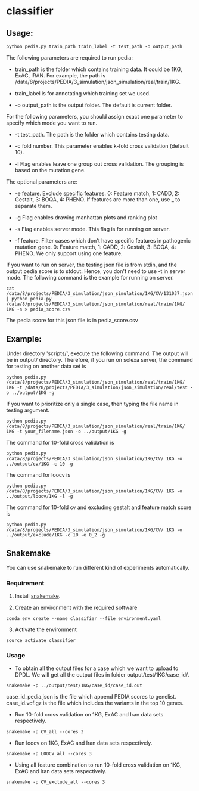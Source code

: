 # classifier
## Usage:
```
python pedia.py train_path train_label -t test_path -o output_path
```

The following parameters are required to run pedia:

* train_path is the folder which contains training data. It could be 1KG, ExAC, IRAN.
For example, the path is /data/8/projects/PEDIA/3_simulation/json_simulation/real/train/1KG.

* train_label is for annotating which training set we used.

* -o output_path is the output folder. The default is current folder.

For the following parameters, you should assign exact one parameter to specify which mode you want to run.

* -t test_path. The path is the folder which contains testing data.

* -c fold number. This parameter enables k-fold cross validation (default 10).

* -l Flag enables leave one group out cross validation. The grouping is based on the mutation gene.

The optional parameters are:

* -e feature. Exclude specific features. 0: Feature match, 1: CADD, 2: Gestalt, 3: BOQA, 4: PHENO. If features are more than one, use _ to separate them.

* -g Flag enables drawing manhattan plots and ranking plot

* -s Flag enables server mode. This flag is for running on server.

* -f feature. Filter cases which don't have specific features in pathogenic mutation gene. 0: Feature match, 1: CADD, 2: Gestalt, 3: BOQA, 4: PHENO. We only support using one feature.

If you want to run on server, the testing json file is from stdin, and the output pedia score is to stdout.
Hence, you don't need to use -t in server mode. The following command is the example for running on server.
```
cat /data/8/projects/PEDIA/3_simulation/json_simulation/1KG/CV/131037.json | python pedia.py /data/8/projects/PEDIA/3_simulation/json_simulation/real/train/1KG/ 1KG -s > pedia_score.csv
```
The pedia score for this json file is in pedia_score.csv


## Example:
Under directory 'scripts/', execute the following command. The output will be in output/ 
directory.
Therefore, if you run on solexa server, the command for testing on another data set is
```
python pedia.py /data/8/projects/PEDIA/3_simulation/json_simulation/real/train/1KG/ 1KG -t /data/8/projects/PEDIA/3_simulation/json_simulation/real/test -o ../output/1KG -g
```
If you want to prioritize only a single case, then typing the file name in testing argument.
```
python pedia.py /data/8/projects/PEDIA/3_simulation/json_simulation/real/train/1KG/ 1KG -t your_filename.json -o ../output/1KG -g
```
The command for 10-fold cross validation is
```
python pedia.py /data/8/projects/PEDIA/3_simulation/json_simulation/1KG/CV/ 1KG -o ../output/cv/1KG -c 10 -g
```
The command for loocv is
```
python pedia.py /data/8/projects/PEDIA/3_simulation/json_simulation/1KG/CV/ 1KG -o ../output/loocv/1KG -l -g
```
The command for 10-fold cv and excluding gestalt and feature match score is
```
python pedia.py /data/8/projects/PEDIA/3_simulation/json_simulation/1KG/CV/ 1KG -o ../output/exclude/1KG -c 10 -e 0_2 -g
```

## Snakemake

You can use snakemake to run different kind of experiments automatically.

### Requirement

1. Install [snakemake](https://snakemake.readthedocs.io/en/stable/getting_started/installation.html). 

2. Create an environment with the required software
```
conda env create --name classifier --file environment.yaml
```

3. Activate the environment
```
source activate classifier
```

### Usage
* To obtain all the output files for a case which we want to upload to DPDL. We will get all the output files in folder output/test/1KG/case_id/.
```
snakemake -p ../output/test/1KG/case_id/case_id.out
```
case_id_pedia.json is the file which append PEDIA scores to genelist.
case_id.vcf.gz is the file which includes the variants in the top 10 genes.


* Run 10-fold cross validation on 1KG, ExAC and Iran data sets respectively.
```
snakemake -p CV_all --cores 3
```

* Run loocv on 1KG, ExAC and Iran data sets respectively.
```
snakemake -p LOOCV_all --cores 3
```

* Using all feature combination to run 10-fold cross validation on 1KG, ExAC and Iran data sets respectively.
```
snakemake -p CV_exclude_all --cores 3
```
